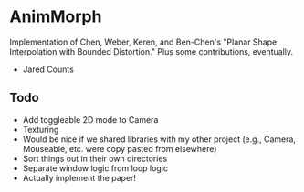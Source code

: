 # AnimMorph

Implementation of Chen, Weber, Keren, and Ben-Chen's "Planar Shape Interpolation with Bounded Distortion." Plus some contributions, eventually.

- Jared Counts

## Todo
* Add toggleable 2D mode to Camera
* Texturing
* Would be nice if we shared libraries with my other project (e.g., Camera, Mouseable, etc. were copy pasted from elsewhere)
* Sort things out in their own directories
* Separate window logic from loop logic
* Actually implement the paper!